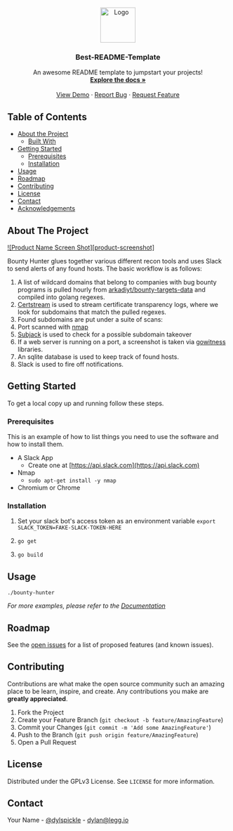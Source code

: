 <!-- PROJECT LOGO -->
<br />
<p align="center">
  <a href="https://github.com/othneildrew/Best-README-Template">
    <img src="images/logo.png" alt="Logo" width="80" height="80">
  </a>

  <h3 align="center">Best-README-Template</h3>

  <p align="center">
    An awesome README template to jumpstart your projects!
    <br />
    <a href="https://github.com/othneildrew/Best-README-Template"><strong>Explore the docs »</strong></a>
    <br />
    <br />
    <a href="https://github.com/othneildrew/Best-README-Template">View Demo</a>
    ·
    <a href="https://github.com/othneildrew/Best-README-Template/issues">Report Bug</a>
    ·
    <a href="https://github.com/othneildrew/Best-README-Template/issues">Request Feature</a>
  </p>
</p>



<!-- TABLE OF CONTENTS -->
## Table of Contents

* [About the Project](#about-the-project)
  * [Built With](#built-with)
* [Getting Started](#getting-started)
  * [Prerequisites](#prerequisites)
  * [Installation](#installation)
* [Usage](#usage)
* [Roadmap](#roadmap)
* [Contributing](#contributing)
* [License](#license)
* [Contact](#contact)
* [Acknowledgements](#acknowledgements)



<!-- ABOUT THE PROJECT -->
## About The Project

[![Product Name Screen Shot][product-screenshot]](https://example.com)

Bounty Hunter glues together various different recon tools and uses Slack to send alerts of any found hosts. The basic workflow is as follows:
1. A list of wildcard domains that belong to companies with bug bounty programs is pulled hourly from [arkadiyt/bounty-targets-data](https://github.com/arkadiyt/bounty-targets-data) and compiled into golang regexes.
2. [Certstream](https://github.com/CaliDog/certstream-go) is used to stream certificate transparency logs, where we look for subdomains that match the pulled regexes.
3. Found subdomains are put under a suite of scans:
  1. Port scanned with [nmap](https://nmap.org/)
  2. [Subjack](https://github.com/haccer/subjack) is used to check for a possible subdomain takeover
  3. If a web server is running on a port, a screenshot is taken via [gowitness](https://github.com/sensepost/gowitness) libraries.
4. An sqlite database is used to keep track of found hosts.
5. Slack is used to fire off notifications.

<!-- GETTING STARTED -->
## Getting Started

To get a local copy up and running follow these steps.

### Prerequisites

This is an example of how to list things you need to use the software and how to install them.
* A Slack App
  * Create one at [https://api.slack.com](https://api.slack.com)
* Nmap
  * `sudo apt-get install -y nmap`
* Chromium or Chrome

### Installation
1. Set your slack bot's access token as an environment variable
  `export SLACK_TOKEN=FAKE-SLACK-TOKEN-HERE`

2. `go get`

3. `go build`

<!-- USAGE EXAMPLES -->
## Usage

`./bounty-hunter`

_For more examples, please refer to the [Documentation](https://example.com)_



<!-- ROADMAP -->
## Roadmap

See the [open issues](https://github.com/dlegs/bounty-hunter/issues) for a list of proposed features (and known issues).



<!-- CONTRIBUTING -->
## Contributing

Contributions are what make the open source community such an amazing place to be learn, inspire, and create. Any contributions you make are **greatly appreciated**.

1. Fork the Project
2. Create your Feature Branch (`git checkout -b feature/AmazingFeature`)
3. Commit your Changes (`git commit -m 'Add some AmazingFeature'`)
4. Push to the Branch (`git push origin feature/AmazingFeature`)
5. Open a Pull Request



<!-- LICENSE -->
## License

Distributed under the GPLv3 License. See `LICENSE` for more information.



<!-- CONTACT -->
## Contact

Your Name - [@dylspickle](https://twitter.com/dylspickle) - dylan@legg.io
